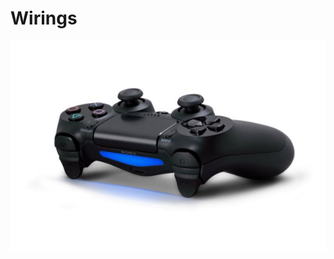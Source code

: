 # Wirings

![PS4 Controller](https://github.com/ArturSpirin/pyPS4Controller/blob/master/assets/ds4.jpg)
